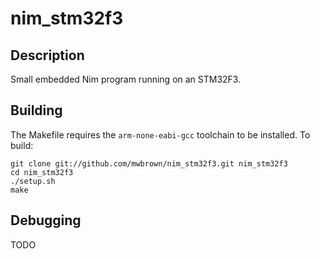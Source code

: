 # nim_stm32f3

## Description

Small embedded Nim program running on an STM32F3.

## Building

The Makefile requires the `arm-none-eabi-gcc` toolchain to be installed. To build:

```
git clone git://github.com/mwbrown/nim_stm32f3.git nim_stm32f3
cd nim_stm32f3
./setup.sh
make
```

## Debugging

TODO
